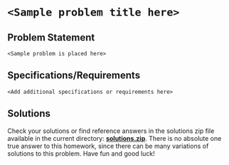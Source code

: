 # `<Sample problem title here>`

## Problem Statement

`<Sample problem is placed here>`

## Specifications/Requirements

`<Add additional specifications or requirements here>`

## Solutions

Check your solutions or find reference answers in the solutions zip file available in the current directory: <b>[solutions.zip](https://github.com/Yves242/ptm-for-ngvalentino/tree/main/homework/Session%201%3A%20Recursion%2C%20Pointers%20and%20Parameter%20Passing)</b>. There is no absolute one true answer to this homework, since there can be many variations of solutions to this problem. Have fun and good luck!
